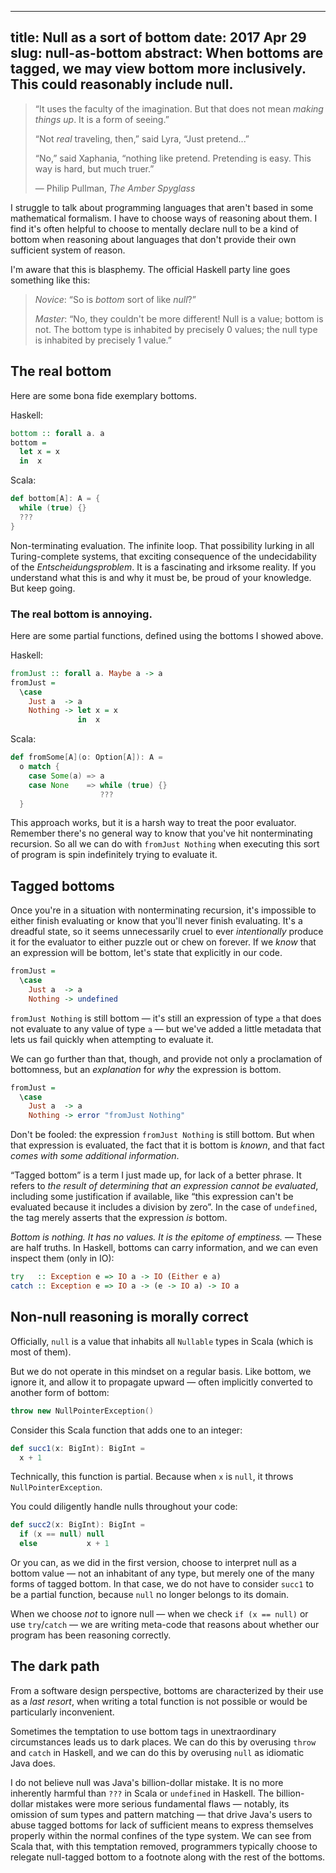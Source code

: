 --------------------------------------------------------------------------------
title:     Null as a sort of bottom
date:      2017 Apr 29
slug:      null-as-bottom
abstract:  When bottoms are tagged, we may view bottom more inclusively.
           This could reasonably include null.
--------------------------------------------------------------------------------

> “It uses the faculty of the imagination. But that does not mean *making things
> up*. It is a form of seeing.”
>
> “Not *real* traveling, then,” said Lyra, “Just pretend...”
>
> “No,” said Xaphania, “nothing like pretend. Pretending is easy. This way is
> hard, but much truer.”
>
> — Philip Pullman, *The Amber Spyglass*

I struggle to talk about programming languages that aren't based in some
mathematical formalism. I have to choose ways of reasoning about them. I find
it's often helpful to choose to mentally declare null to be a kind of bottom
when reasoning about languages that don't provide their own sufficient system of
reason.

I'm aware that this is blasphemy. The official Haskell party line goes something
like this:

> *Novice*: “So is *bottom* sort of like *null*?”
>
> *Master*: “No, they couldn't be more different! Null is a value; bottom is
  not. The bottom type is inhabited by precisely 0 values; the null type is
  inhabited by precisely 1 value.”

## The real bottom

Here are some bona fide exemplary bottoms.

Haskell:

```haskell
bottom :: forall a. a
bottom =
  let x = x
  in  x
```

Scala:

```scala
def bottom[A]: A = {
  while (true) {}
  ???
}
```

Non-terminating evaluation. The infinite loop. That possibility lurking in all
Turing-complete systems, that exciting consequence of the undecidability of the
*Entscheidungsproblem*. It is a fascinating and irksome reality. If you
understand what this is and why it must be, be proud of your knowledge. But keep
going.

### The real bottom is annoying.

Here are some partial functions, defined using the bottoms I showed above.

Haskell:

```haskell
fromJust :: forall a. Maybe a -> a
fromJust =
  \case
    Just a  -> a
    Nothing -> let x = x
               in  x
```

Scala:

```scala
def fromSome[A](o: Option[A]): A =
  o match {
    case Some(a) => a
    case None    => while (true) {}
                    ???
  }
```

This approach works, but it is a harsh way to treat the poor evaluator. Remember
there's no general way to know that you've hit nonterminating recursion. So all
we can do with `fromJust Nothing` when executing this sort of program is spin
indefinitely trying to evaluate it.

## Tagged bottoms

Once you're in a situation with nonterminating recursion, it's impossible to
either finish evaluating or know that you'll never finish evaluating. It's a
dreadful state, so it seems unnecessarily cruel to ever *intentionally* produce
it for the evaluator to either puzzle out or chew on forever. If we *know* that
an expression will be bottom, let's state that explicitly in our code.

```haskell
fromJust =
  \case
    Just a  -> a
    Nothing -> undefined
```

`fromJust Nothing` is still bottom — it's still an expression of type `a` that
does not evaluate to any value of type `a` — but we've added a little metadata
that lets us fail quickly when attempting to evaluate it.

We can go further than that, though, and provide not only a proclamation of
bottomness, but an *explanation* for *why* the expression is bottom.

```haskell
fromJust =
  \case
    Just a  -> a
    Nothing -> error "fromJust Nothing"
```

Don't be fooled: the expression `fromJust Nothing` is still bottom. But when
that expression is evaluated, the fact that it is bottom is *known*, and that
fact *comes with some additional information*.

“Tagged bottom” is a term I just made up, for lack of a better phrase. It refers
to *the result of determining that an expression cannot be evaluated*, including
some justification if available, like “this expression can't be evaluated
because it includes a division by zero”. In the case of `undefined`, the tag
merely asserts that the expression *is* bottom.

*Bottom is nothing. It has no values. It is the epitome of emptiness.* — These
are half truths. In Haskell, bottoms can carry information, and we can even
inspect them (only in IO):

```haskell
try   :: Exception e => IO a -> IO (Either e a)
catch :: Exception e => IO a -> (e -> IO a) -> IO a
```

## Non-null reasoning is morally correct

Officially, `null` is a value that inhabits all `Nullable` types in Scala (which
is most of them).

But we do not operate in this mindset on a regular basis. Like bottom, we ignore
it, and allow it to propagate upward — often implicitly converted to
another form of bottom:

```scala
throw new NullPointerException()
```

Consider this Scala function that adds one to an integer:

```scala
def succ1(x: BigInt): BigInt =
  x + 1
```

Technically, this function is partial. Because when `x` is `null`, it throws
`NullPointerException`.

You could diligently handle nulls throughout your code:

```scala
def succ2(x: BigInt): BigInt =
  if (x == null) null
  else           x + 1
```

Or you can, as we did in the first version, choose to interpret null as a bottom
value — not an inhabitant of any type, but merely one of the many forms of
tagged bottom. In that case, we do not have to consider `succ1` to be a partial
function, because `null` no longer belongs to its domain.

When we choose *not* to ignore null — when we check `if (x == null)` or use
`try`/`catch` — we are writing meta-code that reasons about whether our program
has been reasoning correctly.

## The dark path

From a software design perspective, bottoms are characterized by their use as a
*last resort*, when writing a total function is not possible or would be
particularly inconvenient.

Sometimes the temptation to use bottom tags in unextraordinary circumstances
leads us to dark places. We can do this by overusing `throw` and `catch` in
Haskell, and we can do this by overusing `null` as idiomatic Java does.

I do not believe null was Java's billion-dollar mistake. It is no more
inherently harmful than `???` in Scala or `undefined` in Haskell. The
billion-dollar mistakes were more serious fundamental flaws — notably, its
omission of sum types and pattern matching — that drive Java's users to abuse
tagged bottoms for lack of sufficient means to express themselves properly
within the normal confines of the type system. We can see from Scala that, with
this temptation removed, programmers typically choose to relegate null-tagged
bottom to a footnote along with the rest of the bottoms.
